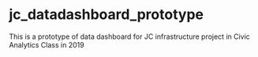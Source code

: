 # jc_datadashboard_prototype
This is a prototype of data dashboard for JC infrastructure project in Civic Analytics Class in 2019
